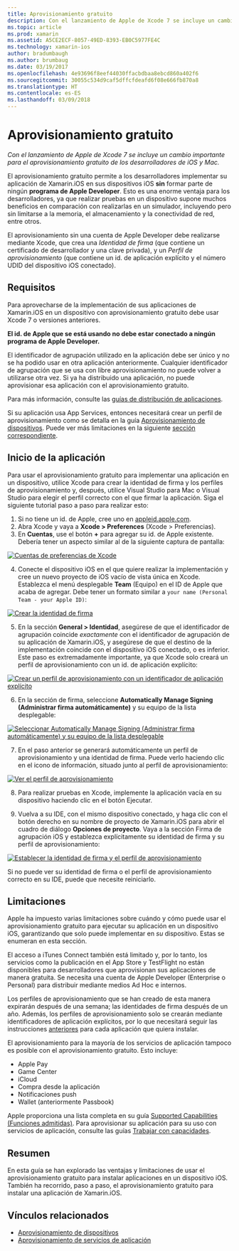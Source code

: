 ```yaml
---
title: Aprovisionamiento gratuito
description: Con el lanzamiento de Apple de Xcode 7 se incluye un cambio importante para el aprovisionamiento gratuito de los desarrolladores de iOS y Mac.
ms.topic: article
ms.prod: xamarin
ms.assetid: A5CE2ECF-8057-49ED-8393-EB0C5977FE4C
ms.technology: xamarin-ios
author: bradumbaugh
ms.author: brumbaug
ms.date: 03/19/2017
ms.openlocfilehash: 4e93696f8eef44030ffacbdbaa8ebcd860a402f6
ms.sourcegitcommit: 30055c534d9caf5dffcfdeafd6f08e666fb870a8
ms.translationtype: HT
ms.contentlocale: es-ES
ms.lasthandoff: 03/09/2018
---
```

# <a name="free-provisioning"></a>Aprovisionamiento gratuito

_Con el lanzamiento de Apple de Xcode 7 se incluye un cambio importante para el aprovisionamiento gratuito de los desarrolladores de iOS y Mac._

El aprovisionamiento gratuito permite a los desarrolladores implementar su aplicación de Xamarin.iOS en sus dispositivos iOS **sin** formar parte de ningún **programa de Apple Developer**. Esto es una enorme ventaja para los desarrolladores, ya que realizar pruebas en un dispositivo supone muchos beneficios en comparación con realizarlas en un simulador, incluyendo pero sin limitarse a la memoria, el almacenamiento y la conectividad de red, entre otros.

El aprovisionamiento sin una cuenta de Apple Developer debe realizarse mediante Xcode, que crea una *Identidad de firma* (que contiene un certificado de desarrollador y una clave privada), y un *Perfil de aprovisionamiento* (que contiene un id. de aplicación explícito y el número UDID del dispositivo iOS conectado).

## <a name="requirements"></a>Requisitos

Para aprovecharse de la implementación de sus aplicaciones de Xamarin.iOS en un dispositivo con aprovisionamiento gratuito debe usar Xcode 7 o versiones anteriores.

**El id. de Apple que se está usando no debe estar conectado a ningún programa de Apple Developer.**

El identificador de agrupación utilizado en la aplicación debe ser único y no se ha podido usar en otra aplicación anteriormente. Cualquier identificador de agrupación que se usa con libre aprovisionamiento no puede volver a utilizarse otra vez. Si ya ha distribuido una aplicación, no puede aprovisionar esa aplicación con el aprovisionamiento gratuito. 

Para más información, consulte las [guías de distribución de aplicaciones](~/ios/deploy-test/app-distribution/index.md).

Si su aplicación usa App Services, entonces necesitará crear un perfil de aprovisionamiento como se detalla en la guía [Aprovisionamiento de dispositivos](~/ios/get-started/installation/device-provisioning/index.md#appservices). Puede ver más limitaciones en la siguiente [sección correspondiente](#limitations).


## <a name="a-namelaunching--launching-your-app"></a><a name="launching" /> Inicio de la aplicación

Para usar el aprovisionamiento gratuito para implementar una aplicación en un dispositivo, utilice Xcode para crear la identidad de firma y los perfiles de aprovisionamiento y, después, utilice Visual Studio para Mac o Visual Studio para elegir el perfil correcto con el que firmar la aplicación. Siga el siguiente tutorial paso a paso para realizar esto:

1. Si no tiene un id. de Apple, cree uno en [appleid.apple.com](https://appleid.apple.com/account).
2. Abra Xcode y vaya a **Xcode > Preferences** (Xcode > Preferencias).
3. En **Cuentas**, use el botón **+** para agregar su id. de Apple existente. Debería tener un aspecto similar al de la siguiente captura de pantalla:

  [![](free-provisioning-images/launchapp1.png "Cuentas de preferencias de Xcode")](free-provisioning-images/launchapp1.png#lightbox)

4. Conecte el dispositivo iOS en el que quiere realizar la implementación y cree un nuevo proyecto de iOS vacío de vista única en Xcode. Establezca el menú desplegable **Team** (Equipo) en el ID de Apple que acaba de agregar. Debe tener un formato similar a `your name (Personal Team - your Apple ID)`:

  [![](free-provisioning-images/launchapp2.png "Crear la identidad de firma")](free-provisioning-images/launchapp2.png#lightbox)

5. En la sección **General > Identidad**, asegúrese de que el identificador de agrupación coincide _exactamente_ con el identificador de agrupación de su aplicación de Xamarin.iOS, y asegúrese de que el destino de la implementación coincide con el dispositivo iOS conectado, o es inferior. Este paso es extremadamente importante, ya que Xcode solo creará un perfil de aprovisionamiento con un id. de aplicación explícito:

  [![](free-provisioning-images/launchapp5.png "Crear un perfil de aprovisionamiento con un identificador de aplicación explícito")](free-provisioning-images/launchapp5.png#lightbox)

6. En la sección de firma, seleccione **Automatically Manage Signing (Administrar firma automáticamente)** y su equipo de la lista desplegable:

  [![](free-provisioning-images/launchapp6.png "Seleccionar Automatically Manage Signing (Administrar firma automáticamente) y su equipo de la lista desplegable")](free-provisioning-images/launchapp6.png#lightbox)

7. En el paso anterior se generará automáticamente un perfil de aprovisionamiento y una identidad de firma. Puede verlo haciendo clic en el icono de información, situado junto al perfil de aprovisionamiento:

  [![](free-provisioning-images/launchapp7.png "Ver el perfil de aprovisionamiento")](free-provisioning-images/launchapp7.png#lightbox)

8. Para realizar pruebas en Xcode, implemente la aplicación vacía en su dispositivo haciendo clic en el botón Ejecutar.

9. Vuelva a su IDE, con el mismo dispositivo conectado, y haga clic con el botón derecho en su nombre de proyecto de Xamarin.iOS para abrir el cuadro de diálogo **Opciones de proyecto**. Vaya a la sección Firma de agrupación iOS y establezca explícitamente su identidad de firma y su perfil de aprovisionamiento:

  [![](free-provisioning-images/launchapp8.png "Establecer la identidad de firma y el perfil de aprovisionamiento")](free-provisioning-images/launchapp8.png#lightbox)

Si no puede ver su identidad de firma o el perfil de aprovisionamiento correcto en su IDE, puede que necesite reiniciarlo.


## <a name="a-namelimitations-limitations"></a><a name="limitations" />Limitaciones

Apple ha impuesto varias limitaciones sobre cuándo y cómo puede usar el aprovisionamiento gratuito para ejecutar su aplicación en un dispositivo iOS, garantizando que solo puede implementar en *su* dispositivo. Estas se enumeran en esta sección.

El acceso a iTunes Connect también está limitado y, por lo tanto, los servicios como la publicación en el App Store y TestFlight no están disponibles para desarrolladores que aprovisionan sus aplicaciones de manera gratuita. Se necesita una cuenta de Apple Developer (Enterprise o Personal) para distribuir mediante medios Ad Hoc e internos.

Los perfiles de aprovisionamiento que se han creado de esta manera expirarán después de una semana; las identidades de firma después de un año. Además, los perfiles de aprovisionamiento solo se crearán mediante identificadores de aplicación explícitos, por lo que necesitará seguir las instrucciones [anteriores](#launching) para cada aplicación que quiera instalar.

El aprovisionamiento para la mayoría de los servicios de aplicación tampoco es posible con el aprovisionamiento gratuito. Esto incluye:

- Apple Pay
- Game Center
- iCloud
- Compra desde la aplicación
- Notificaciones push
- Wallet (anteriormente Passbook)

Apple proporciona una lista completa en su guía [Supported Capabilities (Funciones admitidas)](https://developer.apple.com/library/prerelease/ios/documentation/IDEs/Conceptual/AppDistributionGuide/SupportedCapabilities/SupportedCapabilities.html#//apple_ref/doc/uid/TP40012582-CH38-SW1). Para aprovisionar su aplicación para su uso con servicios de aplicación, consulte las guías [Trabajar con capacidades](~/ios/deploy-test/provisioning/capabilities/index.md).


## <a name="summary"></a>Resumen

En esta guía se han explorado las ventajas y limitaciones de usar el aprovisionamiento gratuito para instalar aplicaciones en un dispositivo iOS. También ha recorrido, paso a paso, el aprovisionamiento gratuito para instalar una aplicación de Xamarin.iOS.

## <a name="related-links"></a>Vínculos relacionados

- [Aprovisionamiento de dispositivos](~/ios/get-started/installation/device-provisioning/index.md)
- [Aprovisionamiento de servicios de aplicación](~/ios/get-started/installation/device-provisioning/index.md#appservices)

